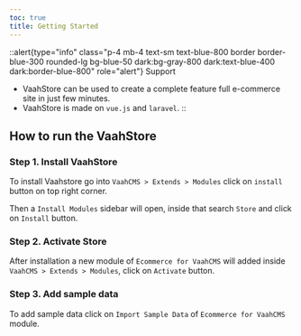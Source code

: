 ```yaml
---
toc: true
title: Getting Started
---
```



::alert{type="info" class="p-4 mb-4 text-sm text-blue-800 border border-blue-300 rounded-lg bg-blue-50 dark:bg-gray-800 dark:text-blue-400 dark:border-blue-800" role="alert"}
Support   
- VaahStore can be used to create a complete feature full e-commerce site in just few minutes.
- VaahStore is made on `vue.js` and `laravel`.
::



## How to run the VaahStore

### Step 1. Install VaahStore

To install Vaahstore go into `VaahCMS > Extends > Modules` click on `install` button on top right corner.

Then a `Install Modules` sidebar will open, inside that search `Store` and click on `Install` button.

### Step 2. Activate Store

After installation a new module of `Ecommerce for VaahCMS` will added inside `VaahCMS > Extends > Modules`, click on `Activate` button.

### Step 3. Add sample data

To add sample data click on `Import Sample Data` of `Ecommerce for VaahCMS` module.

